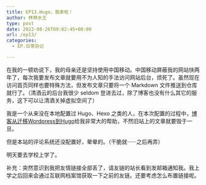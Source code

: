 ```yaml
---
title: EP13.Hugo，我来啦！
author: 林林水王
type: post
date: 2022-08-26T09:02:45+00:00
url: /ep13/
categories:
  - EP.日常杂记

---
```

在我的一顿劝说下，我的母亲还是坚持使用中国移动。中国移动屏蔽我的网站快两年了，每次我要发布文章就要用不为人知的手法访问网站后台，烦死了。虽然现在访问首页同样也要特殊方法，但发布文章只要将一个 Markdown 文件推送到仓库就行了。（清酒云的后台我很少 seldom 登进去过，除了博客也没有什么其它的服务，这下可以让清酒关掉虚拟空间了）

我是一个从来没在本地配置过 Hugo、Hexo 之类的人，在本次配置的过程中，[博客从迁移Wordpress到Hugo](http://www.bjhee.com/wordpress-to-hugo.html)给我非常大的帮助，不然旧站上的文章就要毁于一旦。

但是本站的评论系统还没配置好，晕晕的。（干脆就······之后再弄）

明天要去学校上学了。

补充：突然意识到我把友情链接全部丢了，请友链的站长看到发邮箱通知我。我上学之后回来会通过互联网档案馆获取一下之前的友链。还要考虑怎么布置链接呢。
